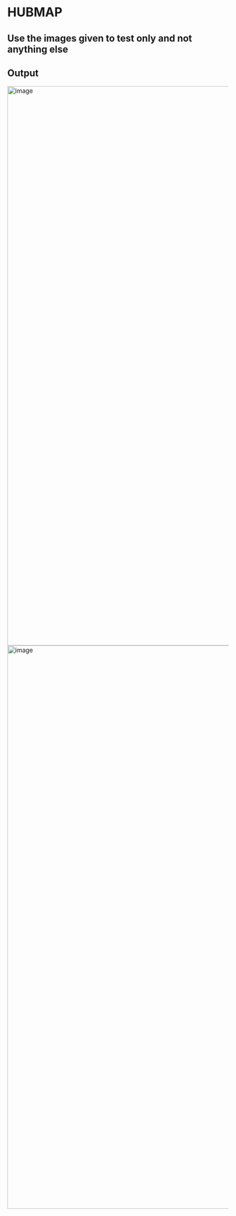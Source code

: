 # HUBMAP
## Use the images given to test only and not anything else

## Output
<img width="1271" alt="image" src="https://github.com/Creator-1523/HUBMAP/assets/83634457/300bd04f-29ca-480a-a0e5-adb9cb2e2120">

<img width="1280" alt="image" src="https://github.com/Creator-1523/HUBMAP/assets/83634457/bf977e54-18d7-4188-ae64-7e34432fd60c">
